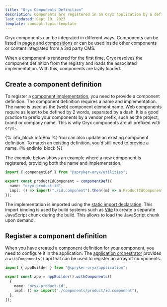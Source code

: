 ```yaml
---
title: "Oryx Components Definition"
description: Components are registered in an Oryx application by a definition file
last_updated: Sept 19, 2023
template: concept-topic-template
---
```


Oryx components can be integrated in different ways. Components can be listed in [pages](/docs/scos/dev/front-end-development/{{page.version}}/oryx/building-pages/oryx-pages.html) and [compositions](/docs/scos/dev/front-end-development/{{page.version}}/oryx/building-pages/oryx-compositions.html) or can be used inside other components or content integrated from a 3rd party CMS.

When a component is rendered for the first time, Oryx resolves the component definition from the registry and loads the associated implementation. With this, components are lazily loaded.

## Create a component definition

To register a [component implementation](/docs/scos/dev/front-end-development/{{page.version}}/oryx/building-components/component-implementation.html), you need to provide a component definition. The component definition requires a name and implementation. The name is used as the (web) component element name. Web components require as least to be defined by 2 words, separated by a dash. It is a good practice to prefix your components by a vendor prefix, such as the project, brand or company name. This is why Oryx components are all prefixed with `oryx-`.

{% info_block infoBox %}
You can also update an existing component definition. To match an existing definition, you'd still need to provide a name.
{% endinfo_block %}

The example below shows an example where a new component is registered, providing both the name and implementation.

```ts
import { componentDef } from "@spryker-oryx/utilities";

export const productIdComponent = componentDef({
  name: "oryx-product-id",
  impl: () => import("./id.component").then((m) => m.ProductIdComponent),
});
```

The implementation is imported using the [static import declaration](https://developer.mozilla.org/en-US/docs/Web/JavaScript/Reference/Statements/import). This import binding is used by build systems such as [Vite](https://vitejs.dev/) to create a separate JavaScript chunk during the build. This allows to load the JavaScript chunk upon demand.

## Register a component definition

When you have created a component definition for your component, you need to configure it in the application. The [application orchestrator](/docs/scos/dev/front-end-development/{{page.version}}/oryx/building-applications/oryx-application-orchestration/oryx-application-orchestration.html) provides a `withComponents()` api that can be used to register an array of components.

```ts
import { appBuilder } from "@spryker-oryx/application";

export const app = appBuilder().withComponents([
  {
    name: "oryx-product-id",
    impl: () => import("./components/product/id.component"),
  },
]);
```
